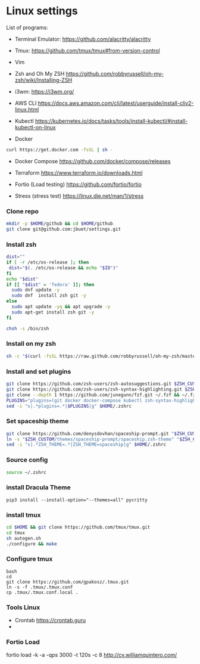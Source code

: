 # Linux settings

List of programs:

* Terminal Emulator: <https://github.com/alacritty/alacritty>

* Tmux: <https://github.com/tmux/tmux#from-version-control>

* Vim

* Zsh and Oh My ZSH <https://github.com/robbyrussell/oh-my-zsh/wiki/Installing-ZSH>

* i3wm: <https://i3wm.org/>

* AWS CLI <https://docs.aws.amazon.com/cli/latest/userguide/install-cliv2-linux.html>

* Kubectl <https://kubernetes.io/docs/tasks/tools/install-kubectl/#install-kubectl-on-linux>

* Docker

```bash
curl https://get.docker.com -fsSL | sh -
```

* Docker Compose <https://github.com/docker/compose/releases>

* Terraform  <https://www.terraform.io/downloads.html>

* Fortio (Load testing) <https://github.com/fortio/fortio>

* Stress (stress test) <https://linux.die.net/man/1/stress>

### Clone repo

```bash
mkdir -p $HOME/github && cd $HOME/github
git clone git@github.com:jbuet/settings.git
```

### Install zsh

```bash
dist=""
if [ -r /etc/os-release ]; then
 dist="$(. /etc/os-release && echo "$ID")"
fi
echo "$dist"
if [[ "$dist" = 'fedora' ]]; then
  sudo dnf update -y
  sudo dnf  install zsh git -y
else
  sudo apt update -yq && apt upgrade -y
  sudo apt-get install zsh git -y
fi

chsh -s /bin/zsh
```

### Install on my zsh

```bash
sh -c "$(curl -fsSL https://raw.github.com/robbyrussell/oh-my-zsh/master/tools/install.sh)"
```

### Install and set plugins

```bash
git clone https://github.com/zsh-users/zsh-autosuggestions.git $ZSH_CUSTOM/plugins/zsh-autosuggestions
git clone https://github.com/zsh-users/zsh-syntax-highlighting.git $ZSH_CUSTOM/plugins/zsh-syntax-highlighting
git clone --depth 1 https://github.com/junegunn/fzf.git ~/.fzf && ~/.fzf/install
PLUGINS="plugins=(git docker docker-compose kubectl zsh-syntax-highlighting zsh-autosuggestions fzf)"
sed -i "s|.*plugins=.*|$PLUGINS|g" $HOME/.zshrc
```

### Set spaceship theme

```bash
git clone https://github.com/denysdovhan/spaceship-prompt.git "$ZSH_CUSTOM/themes/spaceship-prompt"
ln -s "$ZSH_CUSTOM/themes/spaceship-prompt/spaceship.zsh-theme" "$ZSH_CUSTOM/themes/spaceship.zsh-theme"
sed -i "s|.*ZSH_THEME=.*|ZSH_THEME=spaceship|g" $HOME/.zshrc
```

### Source config

```bash
source ~/.zshrc
```
### install Dracula Theme
```
pip3 install --install-option="--themes=all" pycritty
```

### install tmux

```bash
cd $HOME && git clone https://github.com/tmux/tmux.git
cd tmux
sh autogen.sh
./configure && make
```

### Configure tmux

```pycritty --size 10
bash
cd
git clone https://github.com/gpakosz/.tmux.git
ln -s -f .tmux/.tmux.conf
cp .tmux/.tmux.conf.local .
```

### Tools Linux

* Crontab https://crontab.guru
* 

### Fortio Load

fortio load -k -a -qps 3000 -t 120s -c 8  http://cv.williamquintero.com/
